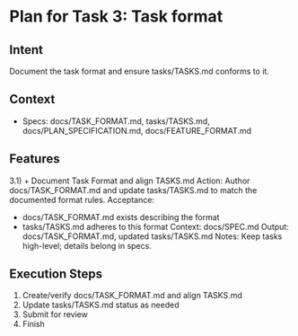 # Plan for Task 3: Task format

## Intent
Document the task format and ensure tasks/TASKS.md conforms to it.

## Context
- Specs: docs/TASK_FORMAT.md, tasks/TASKS.md, docs/PLAN_SPECIFICATION.md, docs/FEATURE_FORMAT.md

## Features
3.1) + Document Task Format and align TASKS.md
   Action: Author docs/TASK_FORMAT.md and update tasks/TASKS.md to match the documented format rules.
   Acceptance:
   - docs/TASK_FORMAT.md exists describing the format
   - tasks/TASKS.md adheres to this format
   Context: docs/SPEC.md
   Output: docs/TASK_FORMAT.md, updated tasks/TASKS.md
   Notes: Keep tasks high-level; details belong in specs.

## Execution Steps
1) Create/verify docs/TASK_FORMAT.md and align TASKS.md
2) Update tasks/TASKS.md status as needed
3) Submit for review
4) Finish
